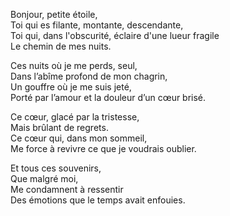 Bonjour, petite étoile,  
Toi qui es filante, montante, descendante,  
Toi qui, dans l'obscurité, éclaire d'une lueur fragile  
Le chemin de mes nuits.

Ces nuits où je me perds, seul,  
Dans l’abîme profond de mon chagrin,  
Un gouffre où je me suis jeté,  
Porté par l’amour et la douleur d’un cœur brisé.

Ce cœur, glacé par la tristesse,  
Mais brûlant de regrets.  
Ce cœur qui, dans mon sommeil,  
Me force à revivre ce que je voudrais oublier.

Et tous ces souvenirs,  
Que malgré moi,  
Me condamnent à ressentir  
Des émotions que le temps avait enfouies.